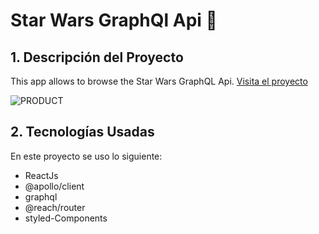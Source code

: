 # Star Wars GraphQl Api :star2:

## 1. Descripción del Proyecto

This app allows to browse the Star Wars GraphQL Api.
[Visita el proyecto](https://ravn-challenge-v2-vero-flores-veroflores.vercel.app/)

![PRODUCT](https://user-images.githubusercontent.com/68167686/111703308-768e7f00-880b-11eb-8479-14e5df5b3d1f.png)

## 2. Tecnologías Usadas

En este proyecto se uso lo siguiente:

- ReactJs
- @apollo/client
- graphql
- @reach/router
- styled-Components
